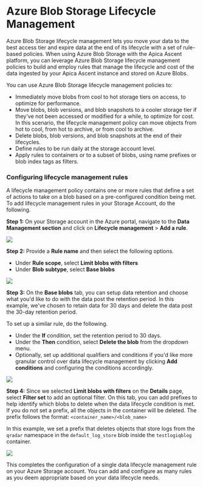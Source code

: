 # Azure Blob Storage Lifecycle Management

Azure Blob Storage lifecycle management lets you move your data to the best access tier and expire data at the end of its lifecycle with a set of rule-based policies. When using Azure Blob Storage with the Apica Ascent platform, you can leverage Azure Blob Storage lifecycle management policies to build and employ rules that manage the lifecycle and cost of the data ingested by your Apica Ascent instance and stored on Azure Blobs.&#x20;

You can use Azure Blob Storage lifecycle management policies to:

* Immediately move blobs from cool to hot storage tiers on access, to optimize for performance.
* Move blobs, blob versions, and blob snapshots to a cooler storage tier if they've not been accessed or modified for a while, to optimize for cost. In this scenario, the lifecycle management policy can move objects from hot to cool, from hot to archive, or from cool to archive.
* Delete blobs, blob versions, and blob snapshots at the end of their lifecycles.
* Define rules to be run daily at the storage account level.
* Apply rules to containers or to a subset of blobs, using name prefixes or blob index tags as filters.

### Configuring lifecycle management rules

A lifecycle management policy contains one or more rules that define a set of actions to take on a blob based on a pre-configured condition being met. To add lifecycle management rules in your Storage Account, do the following.

**Step 1:**  On your Storage account in the Azure portal, navigate to the **Data Management section** and click on **Lifecycle management** > **Add a rule**.

![](../../../../.gitbook/assets/lifecycle..png)

**Step 2:** Provide a **Rule name** and then select the following options.&#x20;

* Under **Rule scope**, select **Limit blobs with filters**
* Under **Blob subtype**, select **Base blobs**

![](../../../../.gitbook/assets/rule.png)

**Step 3:** On the **Base blobs** tab, you can setup data retention and choose what you'd like to do with the data post the retention period. In this example, we've chosen to retain data for 30 days and delete the data post the 30-day retention period.&#x20;

To set up a similar rule, do the following.&#x20;

* Under the **If** condition, set the retention period to 30 days.&#x20;
* Under the **Then** condition, select **Delete the blob** from the dropdown menu.&#x20;
* Optionally, set up additional qualifiers and conditions if you'd like more granular control over data lifecycle management by clicking **Add conditions** and configuring the conditions accordingly.&#x20;

![](../../../../.gitbook/assets/blobrule.png)

**Step 4:** Since we selected **Limit blobs with filters** on the **Details** page, select **Filter set** to add an optional filter. On this tab, you can add prefixes to help identify which blobs to delete when the data lifecycle condition is met. If you do not set a prefix, all the objects in the container will be deleted. The prefix follows the format: `<container_name>/<blob_name>`

In this example, we set a prefix that deletes objects that store logs from the `qradar` namespace in the `default_log_store` blob inside the `testlogiqblog` container.&#x20;

![](../../../../.gitbook/assets/filter.png)

This completes the configuration of a single data lifecycle management rule on your Azure Storage account. You can add and configure as many rules as you deem appropriate based on your data lifecycle needs.&#x20;
